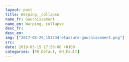 ```yaml
---
layout: post
title: Warping,_collapse
name_fr: Gauchissement
name_en: Warping, collapse
desc_fr: 
desc_en: 
img: ["2017-08-29_153734retassure-gauchissement.png"]
src: 
date: 2019-03-15 17:58:00 +0100
categories: [FR_Défaut, EN_Fault]
---
```

